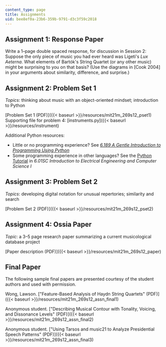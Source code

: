 ```yaml
---
content_type: page
title: Assignments
uid: bee8ef0a-23b6-359b-9791-d3c3f59c2018
---
```


Assignment 1: Response Paper
----------------------------

Write a 1–page double spaced response, for discussion in Session 2: Suppose the only piece of music you had ever heard was Ligeti's _Lux Aeterna_. What elements of Bartók's String Quartet (or any other music) might be surprising to you on that basis? (Use the diagrams in \[Cook 2004\] in your arguments about similarity, difference, and surprise.)

Assignment 2: Problem Set 1
---------------------------

_Topics_: thinking about music with an object-oriented mindset; introduction to Python

[Problem Set 1 (PDF)]({{< baseurl >}}/resources/mit21m_269s12_pset1)  
Supporting file for problem 4: [instruments.py]({{< baseurl >}}/resources/instrument)

Additional Python resources:

*   Little or no programming experience? See [_6.189 A Gentle Introduction to Programming Using Python_](/courses/6-189-a-gentle-introduction-to-programming-using-python-january-iap-2011/)
*   Some programming experience in other languages? See the [Python Tutorial](/courses/6-01sc-introduction-to-electrical-engineering-and-computer-science-i-spring-2011/pages/python-tutorial) in _6.01SC Introduction to Electrical Engineering and Computer Science I_

Assignment 3: Problem Set 2
---------------------------

_Topics_: developing digital notation for unusual repertories; similarity and search

[Problem Set 2 (PDF)]({{< baseurl >}}/resources/mit21m_269s12_pset2)

Assignment 4: Ossia Paper
-------------------------

_Topic_: a 3–5 page research paper summarizing a current musicological database project

[Paper description (PDF)]({{< baseurl >}}/resources/mit21m_269s12_paper)

Final Paper
-----------

The following sample final papers are presented courtesy of the student authors and used with permission.

Wong, Lawson. ["Feature-Based Analysis of Haydn String Quartets" (PDF)]({{< baseurl >}}/resources/mit21m_269s12_assn_final1)

Anonymous student. ["Describing Musical Contour with Tonality, Voicing, and Dissonance Levels" (PDF)]({{< baseurl >}}/resources/mit21m_269s12_assn_final2)

Anonymous student. ["Using Tarsos and music21 to Analyze Presidential Speech Patterns" (PDF)]({{< baseurl >}}/resources/mit21m_269s12_assn_final3)